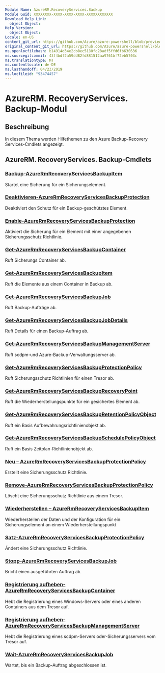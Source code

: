 ```yaml
---
Module Name: AzureRM.RecoveryServices.Backup
Module Guid: XXXXXXXX-XXXX-XXXX-XXXX-XXXXXXXXXXXX
Download Help Link:
  object Object: 
Help Version:
  object Object: 
Locale: en-US
content_git_url: https://github.com/Azure/azure-powershell/blob/preview/src/ResourceManager/RecoveryServices.Backup/Commands.RecoveryServices.Backup/help/AzureRM.RecoveryServices.Backup.md
original_content_git_url: https://github.com/Azure/azure-powershell/blob/preview/src/ResourceManager/RecoveryServices.Backup/Commands.RecoveryServices.Backup/help/AzureRM.RecoveryServices.Backup.md
ms.openlocfilehash: b14914d34e2cb8ec5180fc28adf5ffd6fb630636
ms.sourcegitcommit: 43f4bdf2a59dd82fd881512aa9761bf72eb5703c
ms.translationtype: MT
ms.contentlocale: de-DE
ms.lasthandoff: 04/23/2019
ms.locfileid: "93474457"
---
```

# AzureRM. RecoveryServices. Backup-Modul
## Beschreibung
In diesem Thema werden Hilfethemen zu den Azure Backup-Recovery Services-Cmdlets angezeigt.

## AzureRM. RecoveryServices. Backup-Cmdlets
### [Backup-AzureRmRecoveryServicesBackupItem](Backup-AzureRmRecoveryServicesBackupItem.md)
Startet eine Sicherung für ein Sicherungselement.

### [Deaktivieren-AzureRmRecoveryServicesBackupProtection](Disable-AzureRmRecoveryServicesBackupProtection.md)
Deaktiviert den Schutz für ein Backup-geschütztes Element.

### [Enable-AzureRmRecoveryServicesBackupProtection](Enable-AzureRmRecoveryServicesBackupProtection.md)
Aktiviert die Sicherung für ein Element mit einer angegebenen Sicherungsschutz Richtlinie.

### [Get-AzureRmRecoveryServicesBackupContainer](Get-AzureRmRecoveryServicesBackupContainer.md)
Ruft Sicherungs Container ab.

### [Get-AzureRmRecoveryServicesBackupItem](Get-AzureRmRecoveryServicesBackupItem.md)
Ruft die Elemente aus einem Container in Backup ab.

### [Get-AzureRmRecoveryServicesBackupJob](Get-AzureRmRecoveryServicesBackupJob.md)
Ruft Backup-Aufträge ab.

### [Get-AzureRmRecoveryServicesBackupJobDetails](Get-AzureRmRecoveryServicesBackupJobDetails.md)
Ruft Details für einen Backup-Auftrag ab.

### [Get-AzureRmRecoveryServicesBackupManagementServer](Get-AzureRmRecoveryServicesBackupManagementServer.md)
Ruft scdpm-und Azure-Backup-Verwaltungsserver ab.

### [Get-AzureRmRecoveryServicesBackupProtectionPolicy](Get-AzureRmRecoveryServicesBackupProtectionPolicy.md)
Ruft Sicherungsschutz Richtlinien für einen Tresor ab.

### [Get-AzureRmRecoveryServicesBackupRecoveryPoint](Get-AzureRmRecoveryServicesBackupRecoveryPoint.md)
Ruft die Wiederherstellungspunkte für ein gesichertes Element ab.

### [Get-AzureRmRecoveryServicesBackupRetentionPolicyObject](Get-AzureRmRecoveryServicesBackupRetentionPolicyObject.md)
Ruft ein Basis Aufbewahrungsrichtlinienobjekt ab.

### [Get-AzureRmRecoveryServicesBackupSchedulePolicyObject](Get-AzureRmRecoveryServicesBackupSchedulePolicyObject.md)
Ruft ein Basis Zeitplan-Richtlinienobjekt ab.

### [Neu – AzureRmRecoveryServicesBackupProtectionPolicy](New-AzureRmRecoveryServicesBackupProtectionPolicy.md)
Erstellt eine Sicherungsschutz Richtlinie.

### [Remove-AzureRmRecoveryServicesBackupProtectionPolicy](Remove-AzureRmRecoveryServicesBackupProtectionPolicy.md)
Löscht eine Sicherungsschutz Richtlinie aus einem Tresor.

### [Wiederherstellen – AzureRmRecoveryServicesBackupItem](Restore-AzureRmRecoveryServicesBackupItem.md)
Wiederherstellen der Daten und der Konfiguration für ein Sicherungselement an einem Wiederherstellungspunkt

### [Satz-AzureRmRecoveryServicesBackupProtectionPolicy](Set-AzureRmRecoveryServicesBackupProtectionPolicy.md)
Ändert eine Sicherungsschutz Richtlinie.

### [Stopp-AzureRmRecoveryServicesBackupJob](Stop-AzureRmRecoveryServicesBackupJob.md)
Bricht einen ausgeführten Auftrag ab.

### [Registrierung aufheben-AzureRmRecoveryServicesBackupContainer](Unregister-AzureRmRecoveryServicesBackupContainer.md)
Hebt die Registrierung eines Windows-Servers oder eines anderen Containers aus dem Tresor auf.

### [Registrierung aufheben-AzureRmRecoveryServicesBackupManagementServer](Unregister-AzureRmRecoveryServicesBackupManagementServer.md)
Hebt die Registrierung eines scdpm-Servers oder-Sicherungsservers vom Tresor auf.

### [Wait-AzureRmRecoveryServicesBackupJob](Wait-AzureRmRecoveryServicesBackupJob.md)
Wartet, bis ein Backup-Auftrag abgeschlossen ist.

